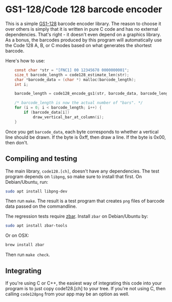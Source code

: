 # GS1-128/Code 128 barcode encoder

This is a simple [GS1-128](http://en.wikipedia.org/wiki/GS1-128) barcode
encoder library. The reason to choose it over others is simply that it is
written in pure C code and has no external dependencies. That's right - it
doesn't even depend on a graphics library. As a bonus, the barcodes produced
by this program will automatically use the Code 128 A, B, or C modes based
on what generates the shortest barcode.

Here's how to use:

```C
    const char *str = "[FNC1] 00 12345678 0000000001";
    size_t barcode_length = code128_estimate_len(str);
    char *barcode_data = (char *) malloc(barcode_length);
    int i;

    barcode_length = code128_encode_gs1(str, barcode_data, barcode_length);

    /* barcode_length is now the actual number of "bars". */
    for (i = 0; i < barcode_length; i++) {
        if (barcode_data[i])
            draw_vertical_bar_at_column(i);
    }
```

Once you get `barcode_data`, each byte corresponds to whether a vertical
line should be drawn. If the byte is 0xff, then draw a line. If the byte is
0x00, then don't.

## Compiling and testing

The main library, `code128.[ch]`, doesn't have any dependencies. The test
program depends on `libpng`, so make sure to install that first. On
Debian/Ubuntu, run:

```sh
sudo apt install libpng-dev
```

Then run `make`. The result is a test program that creates `png` files of
barcode data passed on the commandline.

The regression tests require [zbar](http://zbar.sourceforge.net/). Install
`zbar` on Debian/Ubuntu by:

```sh
sudo apt install zbar-tools
```

Or on OSX:

```sh
brew install zbar
```

Then run `make check`.

## Integrating

If you're using C or C++, the easiest way of integrating this code into your
program is to just copy code128.[ch] to your tree. If you're not using C,
then calling `code128png` from your app may be an option as well.
